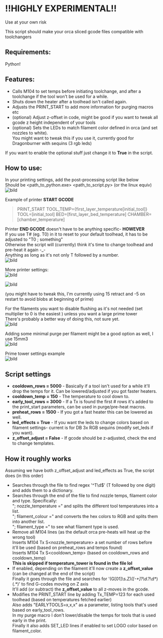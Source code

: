 # !!HIGHLY EXPERIMENTAL!!
Use at your own risk

This script should make your orca sliced gcode files compatible with toolchangers

## Requirements:
Python!

## Features:
- Calls M104 to set temps before initiating toolchange, and after a toolchange if the tool won't be used for a while.
- Shuts down the heater after a toolhead isn't called again.
- Adjusts the PRINT_START to add more information for purging macros etc
- (optional) Adjust z-offset in code, might be good if you want to tweak all gcode z height independent of your tools
- (optional) Sets the LEDs to match filament color defined in orca (and set nozzles to white).  
You might want to tweak this if you use it, currently good for Dragonburner with sequins (3 rgb leds)

If you want to enable the optional stuff just change it to **True** in the script.

## How to use:
In your printing settings, add the post-processing script like below  
Should be <path_to_python.exe> <path_to_script.py> (or the linux equiv)  
![bild](https://github.com/Martorias/random_scripts/assets/38153913/cde88ad3-8c67-4a26-84f6-4a2c8077cc71)

Example of printer **START GCODE**
> PRINT_START TOOL_TEMP={first_layer_temperature[initial_tool]} TOOL=[initial_tool] BED=[first_layer_bed_temperature] CHAMBER=[chamber_temperature]

Printer **END GCODE**  doesn't have to be anything specific- **HOWEVER**  
If you use T# (eg. T0) in it to reset to your default toolhead, it has to be adjusted to "T0 ; something"  
Otherwise the script will (currently) think it's time to change toolhead and pre-heat it again -_-  
Anything as long as it's not only T followed by a number.  
![bild](https://github.com/Martorias/random_scripts/assets/38153913/5114c04d-8682-4184-986e-a82922a5f6d4)


More printer settings:  
![bild](https://github.com/Martorias/random_scripts/assets/38153913/70645f69-2caa-42f9-96f0-5c0be6a019d8)

![bild](https://github.com/Martorias/random_scripts/assets/38153913/f51578fa-d8f8-469f-bb90-52698e80df22)

(you might have to tweak this, I'm currently using 15 retract and -5 on restart to avoid blobs at beginning of prime)

For the filaments you want to disable flushing as it's not needed (set multiplier to 0 is the easiest ) unless you want a large prime tower  
There's probably a better way of doing this, not sure yet.  
![bild](https://github.com/Martorias/random_scripts/assets/38153913/b665695f-0697-45c4-a43e-61974bdd4175)

Adding some minimal purge per filament might be a good option as well, I use 15mm3  
![bild](https://github.com/Martorias/random_scripts/assets/38153913/d4df1dc3-1b4d-49cd-8529-3395204f9f41)


Prime tower settings example  
![bild](https://github.com/Martorias/random_scripts/assets/38153913/ab17be1b-9e0a-4d16-a062-012115e9337b)


## Script settings  
- **cooldown_rows = 5000** - Basically if a tool isn't used for a while it'll drop the temps for it. Can be lowered/adjusted if you got faster heaters.  
- **cooldown_temp = 150**  - The temperature to cool down to.  
- **early_tool_rows = 3000** - If a Tx is found the first # rows it's added to the print_start parameters, can be used in purge/pre-heat macros.  
- **preheat_rows = 1500** - If you got a fast heater this can be lowered as well.  
- **led_effects = True** - If you want the leds to change colors based on filament settings- current is for DB 3x RGB sequins (modify set_leds if you want).  
- **z_offset_adjust = False** - If gcode should be z-adjusted, check the end to change templates.  


## How it roughly works
Assuming we have both z_offset_adjust and led_effects as True, the script does (in this order)
- Searches through the file to find regex '^T\d$' (T followed by one digit) and adds them to a dictionary.  
- Searches through the end of the file to find nozzle temps, filament color and type. Specifically:  
  "; nozzle_temperature =" and splits the different tool temperatures into a list.  
  "; filament_colour =" and converts the hex colors to RGB and splits them into another list.  
  "; filament_type =" to see what filament type is used.
- Remove all M104 lines (as the default orca pre-heats will heat up the wrong tool)  
  Inserts M104 Tx S<nozzle_temperature> a set number of rows before it'll be used (based on preheat_rows and temps found)  
  Inserts M104 Tx S<cooldown_temp> (based on cooldown_rows and cooldown_temp)  
  **This is skipped if temperature_tower is found in the file lol**
- If enabled, depending on the filament it'll now create a **z_offset_value** (can be changed at the end of the script)  
  Finally it goes through the file and searches for '(G[01]\s.*Z)([-\+]?\d*\.?\d*)(.*)' to find G-codes moving on Z axis  
  It'll add (or subtract) the **z_offset_value** to all z-moves in the gcode.
- Modifies the PRINT_START line by adding Tx_TEMP=123 for each used toolhead (based on temperatures fetched earlier)  
  Also adds "EARLYTOOLS=x,x,x" as a parameter, listing tools that's used based on early_tool_rows.  
  In my purge macro I don't lower/disable the temps for tools that is used early in the print.  
  Finally it also adds SET_LED lines if enabled to set LOGO color based on filament_color.


